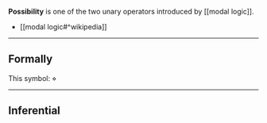 **Possibility** is one of the two unary operators introduced by [[modal logic]].

- [[modal logic#^wikipedia]]

---

## Formally

This symbol:
${ \diamond }$

---

## Inferential